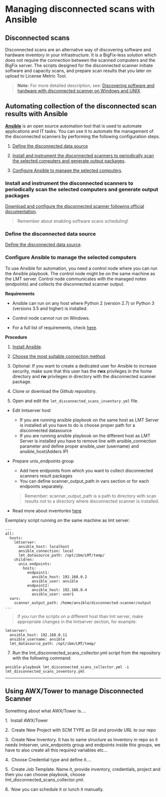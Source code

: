 # Managing disconnected scans with Ansible

## Disconnected scans

Disconnected scans are an alternative way of discovering software and hardware inventory in your infrastructure. It is a BigFix-less solution which does not require the connection between the scanned computers and the BigFix server. The scripts designed for the disconnected scanner initiate software and capacity scans, and prepare scan results that you later on upload to License Metric Tool.

>**Note:** For more detailed description, see: [Discovering software and hardware with disconnected scanner on Windows and UNIX](https://www.ibm.com/support/knowledgecenter/SS8JFY_9.2.0/com.ibm.lmt.doc/Inventory/planinconf/c_disc_sys_main.html).

## Automating collection of the disconnected scan results with Ansible 

[**Ansible**](https://docs.ansible.com/ansible/latest/index.html#about-ansible) is an open source automation tool that is used to automate applications and IT tasks. You can use it to automate the management of the disconnected scanners by performing the following configuration steps.


1. [Define the disconnected data source](#define-the-disconnected-data-source)

1. [Install and instrument the disconnected scanners to periodically scan the selected computers and generate output packages](#instrument-the-disconnected-scanners-to-periodically-scan-the-selected-computers-and-generate-output-packages).


1. [Configure Ansible to manage the selected computers](#configure-ansible-to-manage-the-selected-computers).

### Install and instrument the disconnected scanners to periodically scan the selected computers and generate output packages

[Download and configure the disconnected scanner following official documentation](https://www.ibm.com/support/knowledgecenter/SS8JFY_9.2.0/com.ibm.lmt.doc/Inventory/planinconf/t_disc_sys_setup_all.html).

> Remember about enabling software scans scheduling!

### Define the disconnected data source
[Define the disconnected data source](https://www.ibm.com/support/knowledgecenter/SS8JFY_9.2.0/com.ibm.lmt.doc/Inventory/planinconf/t_disc_sys_datasource.html).   



### Configure Ansible to manage the selected computers

To use Ansible for automation, you need a control node where you can run the Ansible playbook. The control node might be on the same machine as the LMT server. Control node communicates with the managed notes (endpoints) and collects the disconnected scanner output.

**Requirements**

- Ansible can run on any host where Python 2 (version 2.7) or Python 3 (versions 3.5 and higher) is installed.

- Control node cannot run on Windows.

- For a full list of requirements, check [here](https://docs.ansible.com/ansible/latest/installation_guide/intro_installation.html#control-node-requirements).

**Procedure**

1. [Install Ansible](https://docs.ansible.com/ansible/latest/installation_guide/intro_installation.html#installing-the-control-node).

2. [Choose the most suitable connection method](https://docs.ansible.com/ansible/latest/user_guide/intro_getting_started.html#remote-connection-information).

3. Optional: If you want to create a dedicated user for Ansible to increase security, make sure that this user has the **rwx** privileges in the home directory and **rw** privileges in directory with the disconnected scanner package.

4. Clone or download the Github repository.

5. Open and edit the `lmt_disconnected_scans_inventory.yml` file.
- Edit lmtserver host
    - If you are running ansible playbook on the same host as LMT Server is installed all you have to do is choose proper path for a disconnected datasource
    - If you are running ansible playbook on the different host as LMT Server is installed you have to remove line with ansible_connection parameter and define proper ansible_user (username) and ansible_host(Adders IP)

- Prepare unix_endpoints group 
    - Add here endpoints from which you want to collect disconnected scanners result packages
    - You can define scanner_output_path in vars section or for each endpoints separately.
    >Remember: scanner_output_path is a path to directory with scan results not to a directory where disconnected scanner is installed. 

- Read more about inventories [here](https://docs.ansible.com/ansible/latest/user_guide/intro_inventory.html)

Exemplary script running on the same machine as lmt server:

```
---
all:
  hosts:
    lmtserver:
      ansible_host: localhost
      ansible_connection: local
      lmt_datasource_path: /opt/ibm/LMT/temp/
    children:
      unix_endpoints:
        hosts:
          endpoint1:
            ansible_host: 192.168.0.2
            ansible_user: ansible
          endpoint2:
            ansible_host: 192.168.0.4
            ansible_user: user1
  vars:
    scanner_output_path: /home/ansible/disconnected-scanner/output
...
```

>If you run the scripts on a different host than lmt server, make appropriate changes in the lmtserver section, for example:

```
lmtserver:
  ansible_host: 192.168.0.11
  ansible_username: ansible
  lmt_datasource_path: /opt/ibm/LMT/temp/
```

7. Run the lmt_disconnected_scans_collector.yml script from the repository with the following command:

`ansible-playbook lmt_disconnected_scans_collector.yml -i lmt_disconnected_scans_inventory.yml`

___

## Using AWX/Tower to manage Disconnected Scanner

Something about what AWX/Tower is....

1.  Install AWX/Tower

2.  Create New Project with SCM TYPE as Git and provide URL to our repo

3.  Create New Inventory. It has to same structure as Inventory in repo so 
it needs lmtserver, unix_endpoints group and endpoints inside this groups, we have to also create all this required variables etc...

4.  Choose Credential type and define it....

5.  Create Job Template. Name it, provide inventory, credentials, project and then you can choose playbook, choose lmt_disconnected_scans_collector.yml.

6.  Now you can schedule it or lunch it manually.